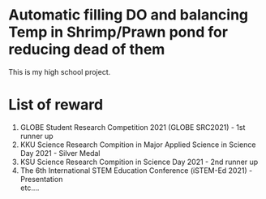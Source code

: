 # Automatic filling DO and balancing Temp in Shrimp/Prawn pond for reducing dead of them
This is my high school project. <br />
# List of reward <br />
1. GLOBE Student Research Competition 2021 (GLOBE SRC2021) - 1st runner up <br/>
2. KKU Science Research Compition in Major Applied Science in Science Day 2021 - Silver Medal 
3. KSU Science Research Compition in Science Day 2021 - 2nd runner up <br/>
4. The 6th International STEM Education Conference (iSTEM-Ed 2021) - Presentation <br/>
etc....
